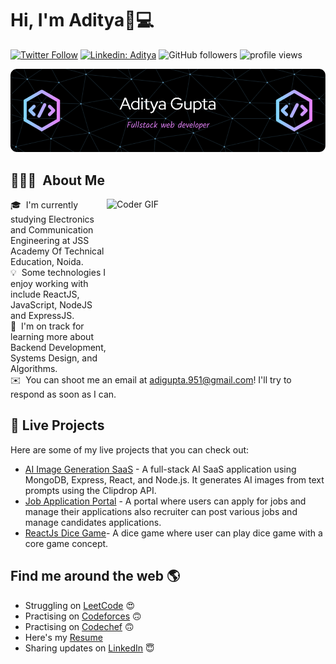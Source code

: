 # Hi, I'm Aditya👋💻

[![Twitter Follow](https://img.shields.io/twitter/follow/Adigupta951?label=Follow)](https://twitter.com/intent/follow?screen_name=Adigupta951)
[![Linkedin: Aditya](https://img.shields.io/badge/-Aditya-blue?style=flat-square&logo=Linkedin&logoColor=white&link=https://www.linkedin.com/in/aditya-gupta-a419a9215/)](https://www.linkedin.com/in/aditya-gupta-a419a9215/)
![GitHub followers](https://img.shields.io/github/followers/impulseadi?label=Follow&style=social)
<img alt = "profile views" src="https://komarev.com/ghpvc/?username=impulseadi&color=brightgreen">  

![Header](./header.png)

## 👨🏻‍💻 &nbsp;About Me

<img alt="Coder GIF" height=250 width=350 src="https://cdn.dribbble.com/users/730703/screenshots/6581243/avento.gif" align="right"/>

🎓 &nbsp;I'm currently studying Electronics and Communication Engineering at JSS Academy Of Technical Education, Noida.\
💡 &nbsp;Some technologies I enjoy working with include ReactJS, JavaScript, NodeJS and ExpressJS.\
🌱 &nbsp;I'm on track for learning more about Backend Development, Systems Design, and Algorithms.\
✉️ &nbsp;You can shoot me an email at adigupta.951@gmail.com! I'll try to respond as soon as I can.

## 🚀 Live Projects

Here are some of my live projects that you can check out:

- [AI Image Generation SaaS]((https://imagify-frontend-gnsc.onrender.com/)) - A full-stack AI SaaS application using MongoDB, Express, React, and Node.js. It generates AI images from text prompts using the Clipdrop API.
- [Job Application Portal]((https://job-portal-client-git-main-impulseadis-projects.vercel.app/)) - A portal where users can apply for jobs and manage their applications also recruiter can post various jobs and manage candidates applications.
- [ReactJs Dice Game]((https://timely-belekoy-5b7add.netlify.app/))- A dice game where user can play dice game with a core game concept.


## Find me around the web 🌎 <a href="https://www.linkedin.com/in/aditya-gupta-a419a9215/"></a>

- Struggling on <a href="https://www.leetcode.com/impulseadi/">LeetCode</a> 😍
- Practising on <a href="https://www.codeforces.com/profile/impulseadi/">Codeforces</a> 🙃
-  Practising on <a href="https://www.codechef.com/users/impulseadi09">Codechef</a> 🙃
-  Here's my <a href="https://teal-tobi-40.tiiny.site">Resume</a>
- Sharing updates on <a href="https://www.linkedin.com/in/aditya-gupta-a419a9215/">LinkedIn</a> 😇

